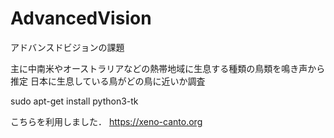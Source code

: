 # AdvancedVision
アドバンスドビジョンの課題

主に中南米やオーストラリアなどの熱帯地域に生息する種類の鳥類を鳴き声から推定
日本に生息している鳥がどの鳥に近いか調査


sudo apt-get install python3-tk

こちらを利用しました．
https://xeno-canto.org